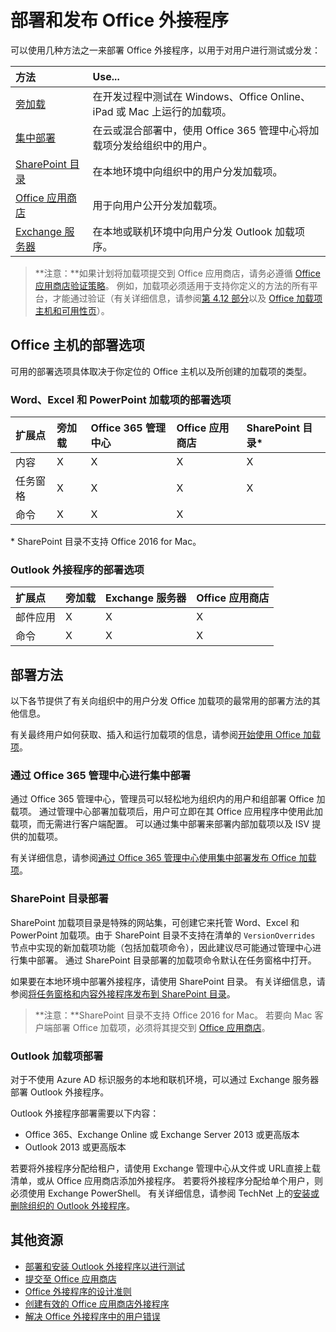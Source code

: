 # <a name="deploy-and-publish-your-office-add-in"></a>部署和发布 Office 外接程序

可以使用几种方法之一来部署 Office 外接程序，以用于对用户进行测试或分发：

|**方法**|**Use...**|
|:---------|:------------|
|[旁加载](../testing/create-a-network-shared-folder-catalog-for-task-pane-and-content-add-ins.md)|在开发过程中测试在 Windows、Office Online、iPad 或 Mac 上运行的加载项。|
|[集中部署](centralized-deployment.md)|在云或混合部署中，使用 Office 365 管理中心将加载项分发给组织中的用户。|
|[SharePoint 目录](publish-task-pane-and-content-add-ins-to-an-add-in-catalog.md)|在本地环境中向组织中的用户分发加载项。|
|[Office 应用商店](https://dev.office.com/officestore/docs/submit-to-the-office-store)|用于向用户公开分发加载项。|
|[Exchange 服务器](#outlook-add-in-deployment)|在本地或联机环境中向用户分发 Outlook 加载项序。|

>**注意：**如果计划将加载项提交到 Office 应用商店，请务必遵循 [Office 应用商店验证策略](https://msdn.microsoft.com/zh-CN/library/jj220035.aspx)。 例如，加载项必须适用于支持你定义的方法的所有平台，才能通过验证（有关详细信息，请参阅[第 4.12 部分](https://dev.office.com/officestore/docs/validation-policies#4-apps-and-add-ins-behave-predictably)以及 [Office 加载项主机和可用性页](https://dev.office.com/add-in-availability)）。

## <a name="deployment-options-by-office-host"></a>Office 主机的部署选项

可用的部署选项具体取决于你定位的 Office 主机以及所创建的加载项的类型。

### <a name="deployment-options-for-word-excel-and-powerpoint-add-ins"></a>Word、Excel 和 PowerPoint 加载项的部署选项

| 扩展点 | 旁加载 | Office 365 管理中心 |Office 应用商店| SharePoint 目录*  |
|:----------------|:------------|:-------------------|:--------------------------------|:-------------|
| 内容         | X           | X                  | X                               | X|
| 任务窗格       | X           | X                  | X                               | X|
| 命令         | X           | X                  | X                               |  |

&#42; SharePoint 目录不支持 Office 2016 for Mac。

### <a name="deployment-options-for-outlook-add-ins"></a>Outlook 外接程序的部署选项

| 扩展点 | 旁加载 | Exchange 服务器 | Office 应用商店 |
|:---------|:------------|:----------------|:-------------|
| 邮件应用 | X           | X               | X            |
| 命令  | X           | X               | X            |

## <a name="deployment-methods"></a>部署方法

以下各节提供了有关向组织中的用户分发 Office 加载项的最常用的部署方法的其他信息。

有关最终用户如何获取、插入和运行加载项的信息，请参阅[开始使用 Office 加载项](https://support.office.com/en-ie/article/Start-using-your-Office-Add-in-82e665c4-6700-4b56-a3f3-ef5441996862?ui=en-US&rs=en-IE&ad=IE)。

### <a name="centralized-deployment-via-the-office-365-admin-center"></a>通过 Office 365 管理中心进行集中部署 

通过 Office 365 管理中心，管理员可以轻松地为组织内的用户和组部署 Office 加载项。 通过管理中心部署加载项后，用户可立即在其 Office 应用程序中使用此加载项，而无需进行客户端配置。 可以通过集中部署来部署内部加载项以及 ISV 提供的加载项。

有关详细信息，请参阅[通过 Office 365 管理中心使用集中部署发布 Office 加载项](centralized-deployment.md)。

### <a name="sharepoint-catalog-deployment"></a>SharePoint 目录部署

SharePoint 加载项目录是特殊的网站集，可创建它来托管 Word、Excel 和 PowerPoint 加载项。由于 SharePoint 目录不支持在清单的 `VersionOverrides` 节点中实现的新加载项功能（包括加载项命令），因此建议尽可能通过管理中心进行集中部署。 通过 SharePoint 目录部署的加载项命令默认在任务窗格中打开。

如果要在本地环境中部署外接程序，请使用 SharePoint 目录。 有关详细信息，请参阅[将任务窗格和内容外接程序发布到 SharePoint 目录](publish-task-pane-and-content-add-ins-to-an-add-in-catalog.md)。

>**注意：**SharePoint 目录不支持 Office 2016 for Mac。 若要向 Mac 客户端部署 Office 加载项，必须将其提交到 [Office 应用商店]。 

### <a name="outlook-add-in-deployment"></a>Outlook 加载项部署

对于不使用 Azure AD 标识服务的本地和联机环境，可以通过 Exchange 服务器部署 Outlook 外接程序。 

Outlook 外接程序部署需要以下内容：

- Office 365、Exchange Online 或 Exchange Server 2013 或更高版本
- Outlook 2013 或更高版本

若要将外接程序分配给租户，请使用 Exchange 管理中心从文件或 URL直接上载清单，或从 Office 应用商店添加外接程序。 若要将外接程序分配给单个用户，则必须使用 Exchange PowerShell。 有关详细信息，请参阅 TechNet 上的[安装或删除组织的 Outlook 外接程序](https://technet.microsoft.com/en-us/library/jj943752(v=exchg.150).aspx)。

## <a name="additional-resources"></a>其他资源

- [部署和安装 Outlook 外接程序以进行测试](../outlook/testing-and-tips.md) 
- [提交至 Office 应用商店][Office 应用商店]
- [Office 外接程序的设计准则](../design/add-in-design)
- [创建有效的 Office 应用商店外接程序](https://msdn.microsoft.com/zh-CN/library/jj635874.aspx)
- [解决 Office 外接程序中的用户错误](../testing/testing-and-troubleshooting.md)

[Office 应用商店]: http://msdn.microsoft.com/library/ff075782-1303-4517-91cc-b3d730e9b9ae%28Office.15%29.aspx
[Office Add-in host and platform availability]: http://dev.office.com/add-in-availability
